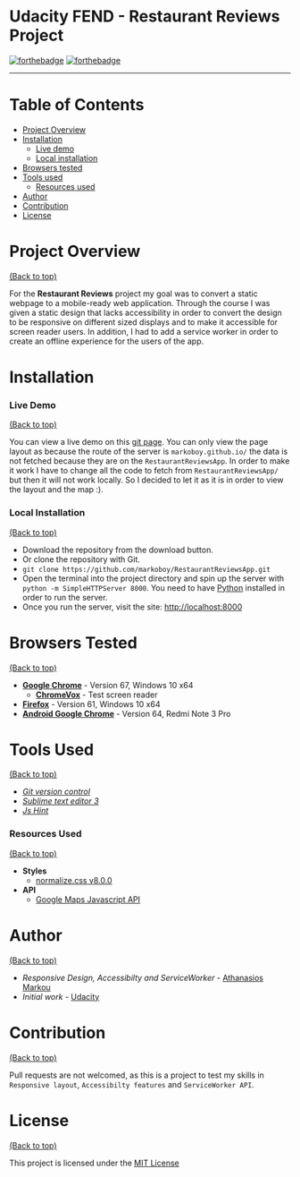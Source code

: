 # Udacity FEND - Restaurant Reviews Project

[![forthebadge](https://forthebadge.com/images/badges/made-with-javascript.svg)](https://forthebadge.com)
[![forthebadge](https://forthebadge.com/images/badges/built-with-love.svg)](https://forthebadge.com)

---

# Table of Contents

- [Project Overview](#project-overview)
- [Installation](#installation)
	- [Live demo](#live-demo)
	- [Local installation](#local-installation)
- [Browsers tested](#browsers-tested)
- [Tools used](#tools-used)
	- [Resources used](#resources-used)
- [Author](#author)
- [Contribution](#contribution)
- [License](#license)

# Project Overview

[(Back to top)](#table-of-contents)

For the **Restaurant Reviews** project my goal was to convert a static webpage to a mobile-ready web application. Through the course I was given a static design that lacks accessibility in order to convert the design to be responsive on different sized displays and to make it accessible for screen reader users. In addition, I had to add a service worker in order to create an offline experience for the users of the app.

# Installation

### Live Demo

[(Back to top)](#table-of-contents)

You can view a live demo on this [git page](https://markoboy.github.io/RestaurantReviewsApp/). You can only view the page layout as because the route of the server is `markoboy.github.io/` the data is not fetched because they are on the `RestaurantReviewsApp`. In order to make it work I have to change all the code to fetch from `RestaurantReviewsApp/` but then it will not work locally. So I decided to let it as it is in order to view the layout and the map :).

### Local Installation

[(Back to top)](#table-of-contents)

- Download the repository from the download button.
- Or clone the repository with Git.
- `git clone https://github.com/markoboy/RestaurantReviewsApp.git`
- Open the terminal into the project directory and spin up the server with `python -m SimpleHTTPServer 8000`. You need to have [Python](https://www.python.org) installed in order to run the server.
- Once you run the server, visit the site: [http://localhost:8000](http://localhost:8000)

# Browsers Tested

[(Back to top)](#table-of-contents)

- [**Google Chrome**](https://www.google.com/chrome/) - Version 67, Windows 10 x64
	- [**ChromeVox**](https://chrome.google.com/webstore/detail/chromevox/kgejglhpjiefppelpmljglcjbhoiplfn?hl=en) - Test screen reader
- [**Firefox**](https://www.mozilla.org/en-GB/firefox/new/) - Version 61, Windows 10 x64
- [**Android Google Chrome**](https://play.google.com/store/apps/details?id=com.android.chrome&hl=en_GB) - Version 64, Redmi Note 3 Pro

# Tools Used

[(Back to top)](#table-of-contents)

- [*Git version control*](https://git-scm.com/)
- [*Sublime text editor 3*](https://www.sublimetext.com/)
- [*Js Hint*](http://jshint.com/)

### Resources Used

[(Back to top)](#table-of-contents)

- **Styles**
	- [normalize.css v8.0.0](github.com/necolas/normalize.css)
- **API**
	- [Google Maps Javascript API](https://developers.google.com/maps/documentation/javascript/tutorial)

# Author

[(Back to top)](#table-of-contents)

- _Responsive Design, Accessibilty and ServiceWorker_ - [Athanasios Markou](https://www.linkedin.com/in/a-markou/)
- _Initial work_ - [Udacity](https://github.com/udacity/mws-restaurant-stage-1)

# Contribution

[(Back to top)](#table-of-contents)

Pull requests are not welcomed, as this is a project to test my skills in `Responsive layout`, `Accessibilty features` and `ServiceWorker API`.

# License

[(Back to top)](#table-of-contents)

This project is licensed under the [MIT License](/LICENSE)
